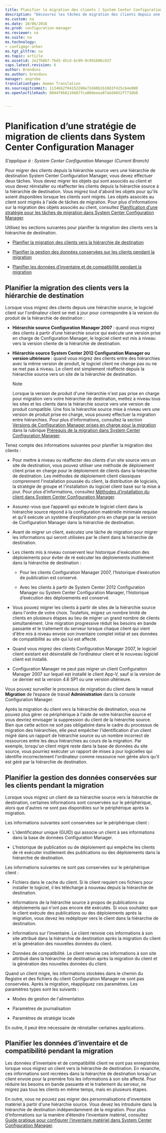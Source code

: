 ```yaml
---
title: Planifier la migration des clients | System Center Configuration Manager
description: "Découvrez les tâches de migration des clients depuis une hiérarchie source vers une hiérarchie de destination System Center Configuration Manager."
ms.custom: na
ms.date: 10/06/2016
ms.prod: configuration-manager
ms.reviewer: na
ms.suite: na
ms.technology:
- configmgr-other
ms.tgt_pltfrm: na
ms.topic: article
ms.assetid: 2e27b0b7-7bd3-45cd-bc99-9c991606c637
caps.latest.revision: 6
author: Brenduns
ms.author: brenduns
manager: angrobe
translationtype: Human Translation
ms.sourcegitcommit: 1134bb2f04152288e72d40b1b1083f415cb4e900
ms.openlocfilehash: 6044f9b8116687fca80deeea87abd4652f773db0


---
```

# <a name="planning-a-client-migration-strategy-in-system-center-configuration-manager"></a>Planification d’une stratégie de migration de clients dans System Center Configuration Manager

*S’applique à : System Center Configuration Manager (Current Branch)*

Pour migrer des clients depuis la hiérarchie source vers une hiérarchie de destination System Center Configuration Manager, vous devez effectuer deux tâches. Vous devez migrer les objets qui sont associés au client et vous devez réinstaller ou réaffecter les clients depuis la hiérarchie source à la hiérarchie de destination. Vous migrez tout d'abord les objets pour qu'ils soient disponibles lorsque les clients sont migrés. Les objets associés au client sont migrés à l'aide de tâches de migration. Pour plus d’informations sur la migration des objets associés au client, consultez [Planification d’une stratégie pour les tâches de migration dans System Center Configuration Manager](../../core/migration/planning-a-migration-job-strategy.md).  

 Utilisez les sections suivantes pour planifier la migration des clients vers la hiérarchie de destination.  

-   [Planifier la migration des clients vers la hiérarchie de destination](#Planning_for_Client_Agent_Migration)  

-   [Planifier la gestion des données conservées sur les clients pendant la migration](#Planning_for_Client_Data_Migration)  

-   [Planifier les données d’inventaire et de compatibilité pendant la migration](#Planning_for_Inventory_data_migration)  

##  <a name="a-nameplanningforclientagentmigrationa-plan-to-migrate-clients-to-the-destination-hierarchy"></a><a name="Planning_for_Client_Agent_Migration"></a> Planifier la migration des clients vers la hiérarchie de destination  
 Lorsque vous migrez des clients depuis une hiérarchie source, le logiciel client sur l'ordinateur client se met à jour pour correspondre à la version du produit de la hiérarchie de destination :  

-   **Hiérarchie source Configuration Manager 2007** : quand vous migrez des clients à partir d’une hiérarchie source qui exécute une version prise en charge de Configuration Manager, le logiciel client est mis à niveau vers la version cliente de la hiérarchie de destination.  

-   **Hiérarchie source System Center 2012 Configuration Manager ou version ultérieure** : quand vous migrez des clients entre des hiérarchies avec la même version de produit, le logiciel client ne change pas ou ne se met pas à niveau. Le client est simplement réaffecté depuis la hiérarchie source vers un site de la hiérarchie de destination.  

    > [!NOTE]  
    >  Lorsque la version de produit d'une hiérarchie n'est pas prise en charge pour migration vers votre hiérarchie de destination, mettez à niveau tous les sites et les clients dans la hiérarchie source vers une version de produit compatible. Une fois la hiérarchie source mise à niveau vers une version de produit prise en charge, vous pouvez effectuer la migration entre hiérarchies. Pour plus d’informations, consultez la section [Versions de Configuration Manager prises en charge pour la migration](../../core/migration/prerequisites-for-migration.md#BKMK_supportedmigrationversions) dans la rubrique [Prérequis de la migration dans System Center Configuration Manager](../../core/migration/prerequisites-for-migration.md).  

Tenez compte des informations suivantes pour planifier la migration des clients :  

-   Pour mettre à niveau ou réaffecter des clients d'un site source vers un site de destination, vous pouvez utiliser une méthode de déploiement client prise en charge pour le déploiement de clients dans la hiérarchie de destination. Les méthodes de déploiement client classiques comprennent l'installation poussée du client, la distribution de logiciels, la stratégie de groupe et l'installation du logiciel client basé sur la mise à jour. Pour plus d’informations, consultez [Méthodes d’installation du client dans System Center Configuration Manager](../../core/clients/deploy/plan/client-installation-methods.md).  

-   Assurez-vous que l’appareil qui exécute le logiciel client dans la hiérarchie source répond à la configuration matérielle minimale requise et qu’il exécute un système d’exploitation pris en charge par la version de Configuration Manager dans la hiérarchie de destination.  

-   Avant de migrer un client, exécutez une tâche de migration pour migrer les informations qui seront utilisées par le client dans la hiérarchie de destination.  

-   Les clients mis à niveau conservent leur historique d'exécution des déploiements pour éviter de ré exécuter les déploiements inutilement dans la hiérarchie de destination :  

    -   Pour les clients Configuration Manager 2007, l’historique d’exécution de publication est conservé.  

    -   Avec les clients à partir de System Center 2012 Configuration Manager ou System Center Configuration Manager, l’historique d’exécution des déploiements est conservé.  

-   Vous pouvez migrer les clients à partir de sites de la hiérarchie source dans l'ordre de votre choix. Toutefois, migrez un nombre limité de clients en plusieurs étapes au lieu de migrer un grand nombre de clients simultanément. Une migration progressive réduit les besoins en bande passante et le traitement du serveur lorsque chaque client qui vient d'être mis à niveau envoie son inventaire complet initial et ses données de compatibilité au site qui lui est affecté.  

-   Quand vous migrez des clients Configuration Manager 2007, le logiciel client existant est désinstallé de l’ordinateur client et le nouveau logiciel client est installé.  

-   Configuration Manager ne peut pas migrer un client Configuration Manager 2007 sur lequel est installé le client App-V, sauf si la version de ce dernier est la version 4.6 SP1 ou une version ultérieure.  

Vous pouvez surveiller le processus de migration du client dans le nœud **Migration** de l’espace de travail **Administration** dans la console Configuration Manager.  

Après la migration du client vers la hiérarchie de destination, vous ne pouvez plus gérer ce périphérique à l'aide de votre hiérarchie source et vous devriez envisager la suppression du client de la hiérarchie source. Bien que cette action ne soit pas obligatoire dans le cadre du processus de migration des hiérarchies, elle peut empêcher l'identification d'un client migré dans un rapport de hiérarchie source ou un nombre incorrect de ressources entre les deux hiérarchies au cours de la migration. Par exemple, lorsqu'un client migré reste dans la base de données du site source, vous pourriez exécuter un rapport de mises à jour logicielles qui identifie incorrectement l'ordinateur comme ressource non gérée alors qu'il est géré par la hiérarchie de destination.  

##  <a name="a-nameplanningforclientdatamigrationa-plan-to-handle-data-maintained-on-clients-during-migration"></a><a name="Planning_for_Client_Data_Migration"></a> Planifier la gestion des données conservées sur les clients pendant la migration  
Lorsque vous migrez un client de sa hiérarchie source vers la hiérarchie de destination, certaines informations sont conservées sur le périphérique, alors que d'autres ne sont pas disponibles sur le périphérique après la migration.  

Les informations suivantes sont conservées sur le périphérique client :  

-   L’identificateur unique (GUID) qui associe un client à ses informations dans la base de données Configuration Manager.  

-   L'historique de publication ou de déploiement qui empêche les clients de ré exécuter inutilement des publications ou des déploiements dans la hiérarchie de destination.  

Les informations suivantes ne sont pas conservées sur le périphérique client :  

-   Fichiers dans le cache du client. Si le client requiert ces fichiers pour installer le logiciel, il les télécharge à nouveau depuis la hiérarchie de destination.  

-   Informations de la hiérarchie source à propos de publications ou déploiements qui n'ont pas encore été exécutés. Si vous souhaitez que le client exécute des publications ou des déploiements après la migration, vous devez les redéployer vers le client dans la hiérarchie de destination.  

-   Informations sur l'inventaire. Le client renvoie ces informations à son site attribué dans la hiérarchie de destination après la migration du client et la génération des nouvelles données du client.  

-   Données de compatibilité. Le client renvoie ces informations à son site attribué dans la hiérarchie de destination après la migration du client et la génération des nouvelles données du client.  

Quand un client migre, les informations stockées dans le chemin du Registre et des fichiers du client Configuration Manager ne sont pas conservées. Après la migration, réappliquez ces paramètres. Les paramètres types sont les suivants :  

-   Modes de gestion de l'alimentation  

-   Paramètres de journalisation  

-   Paramètres de stratégie locale  

En outre, il peut être nécessaire de réinstaller certaines applications.  

##  <a name="a-nameplanningforinventorydatamigrationa-plan-for-inventory-and-compliance-data-during-migration"></a><a name="Planning_for_Inventory_data_migration"></a> Planifier les données d’inventaire et de compatibilité pendant la migration  
Les données d'inventaire et de compatibilité client ne sont pas enregistrées lorsque vous migrez un client vers la hiérarchie de destination. En revanche, ces informations sont recréées dans la hiérarchie de destination lorsqu'un client envoie pour la première fois les informations à son site affecté. Pour réduire les besoins en bande passante et le traitement du serveur, ne migrez pas tous les clients en même temps, mais en plusieurs étapes.  

 En outre, vous ne pouvez pas migrer des personnalisations d'inventaire matériel à partir d'une hiérarchie source. Vous devez les introduire dans la hiérarchie de destination indépendamment de la migration. Pour plus d’informations sur la manière d’étendre l’inventaire matériel, consultez [Guide pratique pour configurer l’inventaire matériel dans System Center Configuration Manager](../../core/clients/manage/inventory/configure-hardware-inventory.md).  



<!--HONumber=Nov16_HO1-->


